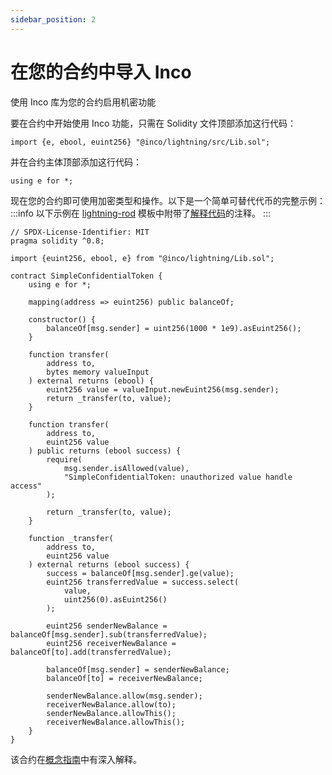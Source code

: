 ```yaml
---
sidebar_position: 2
---
```


# 在您的合约中导入 Inco
使用 Inco 库为您的合约启用机密功能

要在合约中开始使用 Inco 功能，只需在 Solidity 文件顶部添加这行代码：
```solidity
import {e, ebool, euint256} "@inco/lightning/src/Lib.sol";
```

并在合约主体顶部添加这行代码：
```solidity
using e for *;
```
现在您的合约即可使用加密类型和操作。以下是一个简单可替代代币的完整示例：
:::info
以下示例在 [lightning-rod](https://github.com/Inco-fhevm/lightning-rod) 模板中附带了[解释代码](https://github.com/Inco-fhevm/lightning-rod/blob/main/contracts/src/SimpleConfidentialToken.sol)的注释。
:::
```solidity
// SPDX-License-Identifier: MIT
pragma solidity ^0.8;

import {euint256, ebool, e} from "@inco/lightning/Lib.sol";

contract SimpleConfidentialToken {
    using e for *;

    mapping(address => euint256) public balanceOf;

    constructor() {
        balanceOf[msg.sender] = uint256(1000 * 1e9).asEuint256();
    }

    function transfer(
        address to,
        bytes memory valueInput
    ) external returns (ebool) {
        euint256 value = valueInput.newEuint256(msg.sender);
        return _transfer(to, value);
    }

    function transfer(
        address to,
        euint256 value
    ) public returns (ebool success) {
        require(
            msg.sender.isAllowed(value),
            "SimpleConfidentialToken: unauthorized value handle access"
        );

        return _transfer(to, value);
    }

    function _transfer(
        address to,
        euint256 value
    ) external returns (ebool success) {
        success = balanceOf[msg.sender].ge(value);
        euint256 transferredValue = success.select(
            value,
            uint256(0).asEuint256()
        );

        euint256 senderNewBalance = balanceOf[msg.sender].sub(transferredValue);
        euint256 receiverNewBalance = balanceOf[to].add(transferredValue);

        balanceOf[msg.sender] = senderNewBalance;
        balanceOf[to] = receiverNewBalance;

        senderNewBalance.allow(msg.sender);
        receiverNewBalance.allow(to);
        senderNewBalance.allowThis();
        receiverNewBalance.allowThis();
    }
}
```
该合约在[概念指南](../../../Solidity/concepts_guide/handles.md)中有深入解释。